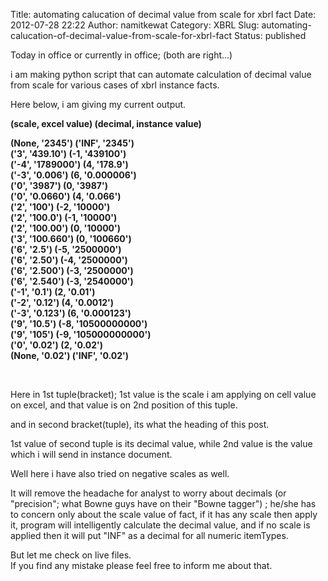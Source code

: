 Title: automating calucation of decimal value from scale for xbrl fact
Date: 2012-07-28 22:22
Author: namitkewat
Category: XBRL
Slug: automating-calucation-of-decimal-value-from-scale-for-xbrl-fact
Status: published

Today in office or currently in office; (both are right...)

i am making python script that can automate calculation of decimal value
from scale for various cases of xbrl instance facts.

Here below, i am giving my current output.

**(scale, excel value) (decimal, instance value)**

**(None, '2345') ('INF', '2345')**  
**('3', '439.10') (-1, '439100')**  
**('-4', '1789000') (4, '178.9')**  
**('-3', '0.006') (6, '0.000006')**  
**('0', '3987') (0, '3987')**  
**('0', '0.0660') (4, '0.066')**  
**('2', '100') (-2, '10000')**  
**('2', '100.0') (-1, '10000')**  
**('2', '100.00') (0, '10000')**  
**('3', '100.660') (0, '100660')**  
**('6', '2.5') (-5, '2500000')**  
**('6', '2.50') (-4, '2500000')**  
**('6', '2.500') (-3, '2500000')**  
**('6', '2.540') (-3, '2540000')**  
**('-1', '0.1') (2, '0.01')**  
**('-2', '0.12') (4, '0.0012')**  
**('-3', '0.123') (6, '0.000123')**  
**('9', '10.5') (-8, '10500000000')**  
**('9', '105') (-9, '105000000000')**  
**('0', '0.02') (2, '0.02')**  
**(None, '0.02') ('INF', '0.02')**

 

Here in 1st tuple(bracket); 1st value is the scale i am applying on cell
value on excel, and that value is on 2nd position of this tuple.

and in second bracket(tuple), its what the heading of this post.

1st value of second tuple is its decimal value, while 2nd value is the
value which i will send in instance document.

Well here i have also tried on negative scales as well.

It will remove the headache for analyst to worry about decimals (or
"precision"; what Bowne guys have on their "Bowne tagger") ; he/she has
to concern only about the scale value of fact, if it has any scale then
apply it, program will intelligently calculate the decimal value, and if
no scale is applied then it will put "INF" as a decimal for all numeric
itemTypes.

But let me check on live files.  
If you find any mistake please feel free to inform me about that.

 
